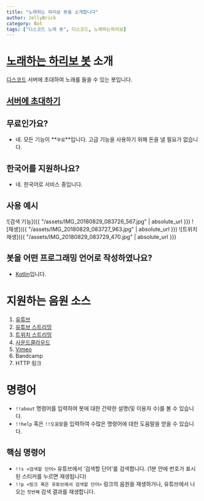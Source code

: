 ```yaml
---
title: "노래하는 하리보 봇을 소개합니다"
author: JellyBrick
category: Bot
tags: ["디스코드 노래 봇", 디스코드, 노래하는하리보]
---
```


# [노래하는 하리보 봇](https://discordapp.com/oauth2/authorize?client_id=479108435984515072&scope=bot&permissions=4306889808) 소개
[디스코드](http://discord.gg) 서버에 초대하여 노래를 들을 수 있는 봇입니다.

## [서버에 초대하기](https://discordapp.com/oauth2/authorize?client_id=479108435984515072&scope=bot&permissions=4306889808)

## 무료인가요?
- 네. 모든 기능이 **`무료`**입니다. 고급 기능을 사용하기 위해 돈을 낼 필요가 없습니다.

## 한국어를 지원하나요?
- 네. 한국어로 서비스 중입니다.

## 사용 예시
![검색 기능]({{ "/assets/IMG_20180829_083726_567.jpg" | absolute_url }})
![재생]({{ "/assets/IMG_20180829_083727_963.jpg" | absolute_url }})
![트위치 재생]({{ "/assets/IMG_20180829_083729_470.jpg" | absolute_url }})


## 봇을 어떤 프로그래밍 언어로 작성하였나요?
- [Kotlin](http://Kotlinlang.org)입니다.

# 지원하는 음원 소스
1. [유튜브](https://youtu.be)
2. [유튜브 스트리밍](https://youtu.be)
3. [트위치 스트리밍](https://twitch.tv)
4. [사운드클라우드](https://soundcloud.com)
5. [Vimeo](http://www.vimeo.com)
6. Bandcamp
7. HTTP 링크

# 명령어
- `!!about` 명령어를 입력하여 봇에 대한 간략한 설명(및 이용자 수)를 볼 수 있습니다.
- `!!help` 혹은 `!!도움말`을 입력하여 수많은 명령어에 대한 도움말을 얻을 수 있습니다.
## 핵심 명령어
- `!!s <검색할 단어>` 유튜브에서 '검색할 단어'를 검색합니다. (1분 안에 번호가 표시된 스티커를 누르면 재생됩니다)
- `!!p <링크 혹은 유튜브에서 검색할 단어>` 링크의 음원을 재생하거나, 유튜브에서 나오는 `첫번째` 검색 결과를 재생합니다.
